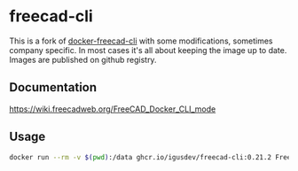 # freecad-cli

This is a fork of [docker-freecad-cli](https://github.com/amrit3701/docker-freecad-cli) with some modifications, sometimes company specific.
In most cases it's all about keeping the image up to date. Images are published on github registry.

## Documentation

<https://wiki.freecadweb.org/FreeCAD_Docker_CLI_mode>

## Usage

```bash
docker run --rm -v $(pwd):/data ghcr.io/igusdev/freecad-cli:0.21.2 FreeCADCmd <command>
```
